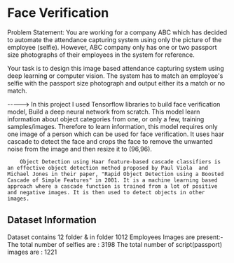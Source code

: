 # Face Verification

Problem Statement:
You are working for a company ABC which has decided to automate the attendance capturing system using only the picture of the employee (selfie). However, ABC company only has one or two passport size photographs of their employees in the system for reference.

Your task is to design this image based attendance capturing system using deep learning or computer vision. The system has to match an employee's selfie with the passport size photograph and output either its a match or no match.



----->  In this project I used Tensorflow libraries to build face verification model, Build a deep neural network from scratch.
        This model learn information about object categories from one, or only a few, training samples/images. Therefore to learn information, this model requires only one image of a person which can be used for face verification.
        It uses haar cascade to detect the face and crops the face to remove the unwanted noise from the image and then resize it to (96,96).
        
        Object Detection using Haar feature-based cascade classifiers is an effective object detection method proposed by Paul Viola  and Michael Jones in their paper, "Rapid Object Detection using a Boosted Cascade of Simple Features" in 2001. It is a machine learning based approach where a cascade function is trained from a lot of positive and negative images. It is then used to detect objects in other images.
        
     
     
  ## Dataset Information
  
  Dataset contains 12 folder & in folder 1012 Employees Images are present:- 
                                The total number of selfies are :  3198
                                The total number of script(passport) images are :  1221 
        
